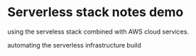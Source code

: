 # Serverless stack notes demo

using the serveless stack combined with AWS cloud services.

automating the serverless infrastructure build

